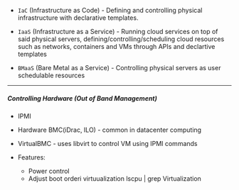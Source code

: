 
- `IaC` (Infrastructure as Code) - Defining and controlling physical infrastructure with declarative templates.

- `IaaS` (Infrastructure as a Service) - Running cloud services on top of said physical servers, defining/controlling/scheduling cloud resources such as networks, containers and VMs through APIs and declartive templates

- `BMaaS` (Bare Metal as a Service) - Controlling physical servers as user schedulable resources

---

##### Controlling Hardware (Out of Band Management)

- IPMI

- Hardware BMC(iDrac, ILO) - common in datacenter computing

- VirtualBMC - uses libvirt to control VM using IPMI commands

- Features:
  - Power control
  - Adjust boot orderi virtuualization
  lscpu | grep Virtualization  